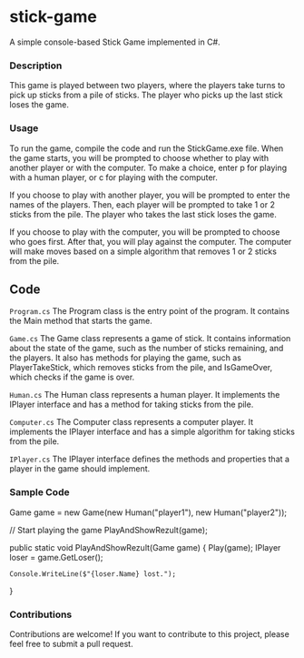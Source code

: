 # stick-game
A simple console-based Stick Game implemented in C#.

### Description
This game is played between two players, where the players take turns to pick up sticks from a pile of sticks. The player who picks up the last stick loses the game.

### Usage
To run the game, compile the code and run the StickGame.exe file. When the game starts, you will be prompted to choose whether to play with another player or with the computer. To make a choice, enter p for playing with a human player, or c for playing with the computer.

If you choose to play with another player, you will be prompted to enter the names of the players. Then, each player will be prompted to take 1 or 2 sticks from the pile. The player who takes the last stick loses the game.

If you choose to play with the computer, you will be prompted to choose who goes first. After that, you will play against the computer. The computer will make moves based on a simple algorithm that removes 1 or 2 sticks from the pile.

## Code
`Program.cs`
The Program class is the entry point of the program. It contains the Main method that starts the game.

`Game.cs`
The Game class represents a game of stick. It contains information about the state of the game, such as the number of sticks remaining, and the players. It also has methods for playing the game, such as PlayerTakeStick, which removes sticks from the pile, and IsGameOver, which checks if the game is over.

`Human.cs`
The Human class represents a human player. It implements the IPlayer interface and has a method for taking sticks from the pile.

`Computer.cs`
The Computer class represents a computer player. It implements the IPlayer interface and has a simple algorithm for taking sticks from the pile.

`IPlayer.cs`
The IPlayer interface defines the methods and properties that a player in the game should implement.

### Sample Code
Game game = new Game(new Human("player1"), new Human("player2"));

// Start playing the game
PlayAndShowRezult(game);

public static void PlayAndShowRezult(Game game)
{
    Play(game);
    IPlayer loser = game.GetLoser();

    Console.WriteLine($"{loser.Name} lost.");
}
### Contributions
Contributions are welcome! If you want to contribute to this project, please feel free to submit a pull request.
